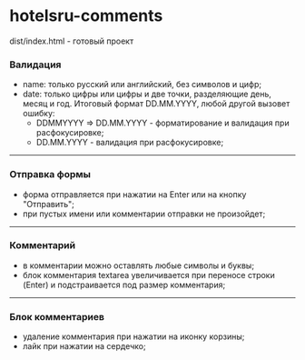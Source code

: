 # hotelsru-comments

dist/index.html - готовый проект

<h3>Валидация</h3>
<ul>
  <li> name: только русский или английский, без символов и цифр;</li>
  <li> date: только цифры или цифры и две точки, разделяющие день, месяц и год. Итоговый формат DD.MM.YYYY, любой другой вызовет ошибку:
    <ul>
      <li>DDMMYYYY => DD.MM.YYYY - форматирование и валидация при расфокусировке;</li>
      <li>DD.MM.YYYY - валидация при расфокусировке;</li>
    </ul>
  </li>
</ul>

<hr>

<h3>Отправка формы</h3>
<ul>
  <li> форма отправляется при нажатии на Enter или на кнопку "Отправить";</li>
  <li> при пустых имени или комментарии отправки не произойдет;</li>
</ul>

<hr>

<h3>Комментарий</h3>
<ul>
  <li> в комментарии можно оставлять любые символы и буквы;</li>
  <li> блок комментария textarea увеличивается при переносе строки (Enter) и подстраивается под размер комментария;</li>
</ul>

<hr>

<h3>Блок комментариев</h3>
<ul>
  <li> удаление комментария при нажатии на иконку корзины;</li>
  <li> лайк при нажатии на сердечко;</li>
</ul>
